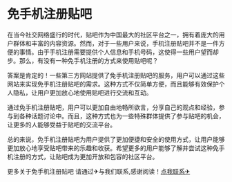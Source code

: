 # 免手机注册贴吧

在当今社交网络盛行的时代，贴吧作为中国最大的社区平台之一，拥有着庞大的用户群体和丰富的内容资源。然而，对于一些用户来说，手机注册贴吧并不是一件方便的事情。由于手机注册需要提供个人信息和手机号码，这使得一些用户望而却步。那么，有没有一种免手机注册的方式来使用贴吧呢？

答案是肯定的！一些第三方网站提供了免手机注册贴吧的服务，用户可以通过这些网站来实现免手机注册贴吧的需求。这种方式不仅简单方便，而且能够有效保护个人隐私，让用户更加放心地使用贴吧进行交流和互动。

通过免手机注册贴吧，用户可以更加自由地畅所欲言，分享自己的观点和经验，参与到各种话题讨论中。而且，这种方式也为一些特殊群体提供了参与贴吧的机会，让更多的人能够受益于贴吧的交流平台。

总的来说，免手机注册贴吧为用户提供了更加便捷和安全的使用方式，让用户能够更加放心地享受贴吧带来的乐趣和收获。希望更多的用户能够了解并尝试这种免手机注册的方式，让贴吧成为更加开放和包容的社区平台。

更多关于免手机注册贴吧 请通过✈与我们联系,感谢阅读！[点我联系✈](https://pro.G208.com)